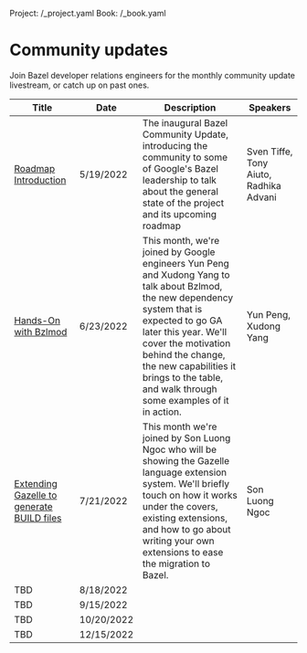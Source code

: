 Project: /_project.yaml
Book: /_book.yaml

# Community updates

Join Bazel developer relations engineers for the monthly community update
livestream, or catch up on past ones.

Title                                       | Date        | Description | Speakers
--------                                    | --------    | --------    | --------
[Roadmap Introduction](https://www.youtube.com/watch?v=gYrZDl7K9JM)                        | 5/19/2022   | The inaugural Bazel Community Update, introducing the community to some of Google's Bazel leadership to talk about the general state of the project and its upcoming roadmap | Sven Tiffe, Tony Aiuto, Radhika Advani
[Hands-On with Bzlmod](https://www.youtube.com/watch?v=MuW5XNcFukE)                        | 6/23/2022   | This month, we're joined by Google engineers Yun Peng and Xudong Yang to talk about Bzlmod, the new dependency system that is expected to go GA later this year. We'll cover the motivation behind the change, the new capabilities it brings to the table, and walk through some examples of it in action. | Yun Peng, Xudong Yang
[Extending Gazelle to generate BUILD files](https://www.youtube.com/watch?v=E1-U7EAfhXw)   | 7/21/2022   | This month we're joined by Son Luong Ngoc who will be showing the Gazelle language extension system. We'll briefly touch on how it works under the covers, existing extensions, and how to go about writing your own extensions to ease the migration to Bazel. | Son Luong Ngoc
TBD | 8/18/2022 | |
TBD | 9/15/2022 | |
TBD | 10/20/2022 | |
TBD | 12/15/2022 | |

